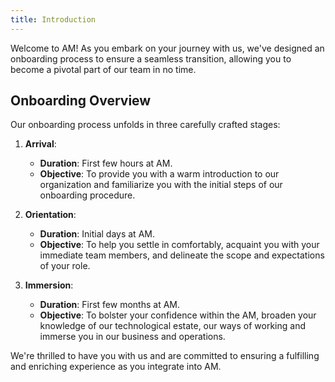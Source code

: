 ```yaml
---
title: Introduction 
---
```


Welcome to AM! As you embark on your journey with us, we've designed an onboarding process to ensure a seamless transition, allowing you to become a pivotal part of our team in no time.

## Onboarding Overview

Our onboarding process unfolds in three carefully crafted stages:

1. **Arrival**:
   - **Duration**: First few hours at AM.
   - **Objective**: To provide you with a warm introduction to our organization and familiarize you with the initial steps of our onboarding procedure.

2. **Orientation**:
   - **Duration**: Initial days at AM.
   - **Objective**: To help you settle in comfortably, acquaint you with your immediate team members, and delineate the scope and expectations of your role.

3. **Immersion**:
   - **Duration**: First few months at AM.
   - **Objective**: To bolster your confidence within the AM, broaden your knowledge of our technological estate, our ways of working and immerse you in our business and operations.

We're thrilled to have you with us and are committed to ensuring a fulfilling and enriching experience as you integrate into AM.
